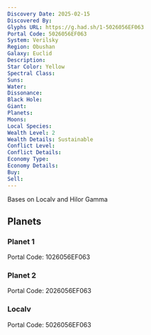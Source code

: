 ```yaml
---
Discovery Date: 2025-02-15
Discovered By:
Glyphs URL: https://g.had.sh/1-5026056EF063
Portal Code: 5026056EF063
System: Verilsky
Region: Obushan
Galaxy: Euclid
Description:
Star Color: Yellow
Spectral Class:
Suns:
Water:
Dissonance:
Black Hole:
Giant:
Planets:
Moons:
Local Species:
Wealth Level: 2
Wealth Details: Sustainable
Conflict Level:
Conflict Details:
Economy Type: 
Economy Details: 
Buy:
Sell:
---
```


Bases on Localv and Hilor Gamma


## Planets

### Planet 1

Portal Code: 1026056EF063

### Planet 2
Portal Code: 2026056EF063

### Localv

Portal Code: 5026056EF063